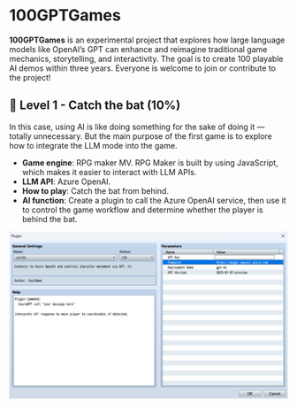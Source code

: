 # 100GPTGames

**100GPTGames** is an experimental project that explores how large language models like OpenAI’s GPT can enhance and reimagine traditional game mechanics, storytelling, and interactivity. The goal is to create 100 playable AI demos within three years. Everyone is welcome to join or contribute to the project!

## 🌟 Level 1 - Catch the bat (10%)

In this case, using AI is like doing something for the sake of doing it — totally unnecessary. But the main purpose of the first game is to explore how to integrate the LLM mode into the game.

- **Game engine**: RPG maker MV. RPG Maker is built by using JavaScript, which makes it easier to interact with LLM APIs.
- **LLM API**: Azure OpenAI.
- **How to play**: Catch the bat from behind.
- **AI function**: Create a plugin to call the Azure OpenAI service, then use it to control the game workflow and determine whether the player is behind the bat.

<img src="./level1/media/game1-plugin.png" width="900">





